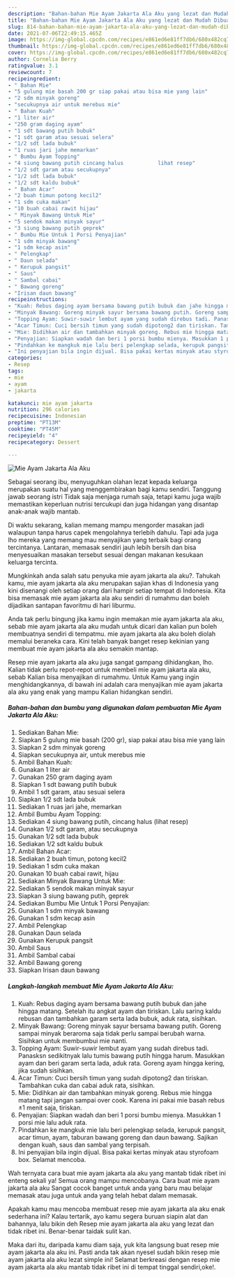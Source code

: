 ```yaml
---
description: "Bahan-bahan Mie Ayam Jakarta Ala Aku yang lezat dan Mudah Dibuat"
title: "Bahan-bahan Mie Ayam Jakarta Ala Aku yang lezat dan Mudah Dibuat"
slug: 814-bahan-bahan-mie-ayam-jakarta-ala-aku-yang-lezat-dan-mudah-dibuat
date: 2021-07-06T22:49:15.465Z
image: https://img-global.cpcdn.com/recipes/e861ed6e81ff7db6/680x482cq70/mie-ayam-jakarta-ala-aku-foto-resep-utama.jpg
thumbnail: https://img-global.cpcdn.com/recipes/e861ed6e81ff7db6/680x482cq70/mie-ayam-jakarta-ala-aku-foto-resep-utama.jpg
cover: https://img-global.cpcdn.com/recipes/e861ed6e81ff7db6/680x482cq70/mie-ayam-jakarta-ala-aku-foto-resep-utama.jpg
author: Cornelia Berry
ratingvalue: 3.1
reviewcount: 7
recipeingredient:
- " Bahan Mie"
- "5 gulung mie basah 200 gr siap pakai atau bisa mie yang lain"
- "2 sdm minyak goreng"
- "secukupnya air untuk merebus mie"
- " Bahan Kuah"
- "1 liter air"
- "250 gram daging ayam"
- "1 sdt bawang putih bubuk"
- "1 sdt garam atau sesuai selera"
- "1/2 sdt lada bubuk"
- "1 ruas jari jahe memarkan"
- " Bumbu Ayam Topping"
- "4 siung bawang putih cincang halus           lihat resep"
- "1/2 sdt garam atau secukupnya"
- "1/2 sdt lada bubuk"
- "1/2 sdt kaldu bubuk"
- " Bahan Acar"
- "2 buah timun potong kecil2"
- "1 sdm cuka makan"
- "10 buah cabai rawit hijau"
- " Minyak Bawang Untuk Mie"
- "5 sendok makan minyak sayur"
- "3 siung bawang putih geprek"
- " Bumbu Mie Untuk 1 Porsi Penyajian"
- "1 sdm minyak bawang"
- "1 sdm kecap asin"
- " Pelengkap"
- " Daun selada"
- " Kerupuk pangsit"
- " Saus"
- " Sambal cabai"
- " Bawang goreng"
- "Irisan daun bawang"
recipeinstructions:
- "Kuah: Rebus daging ayam bersama bawang putih bubuk dan jahe hingga matang. Setelah itu angkat ayam dan tiriskan. Lalu saring kaldu rebusan dan tambahkan garam serta lada bubuk, aduk rata, sisihkan."
- "Minyak Bawang: Goreng minyak sayur bersama bawang putih. Goreng sampai minyak beraroma saja tidak perlu sampai berubah warna. Sisihkan untuk membumbui mie nanti."
- "Topping Ayam: Suwir-suwir lembut ayam yang sudah direbus tadi. Panasksn sedikitnyak lalu tumis bawang putih hingga harum. Masukkan ayam dan beri garam serta lada, aduk rata. Goreng ayam hingga kering, jika sudah sisihkan."
- "Acar Timun: Cuci bersih timun yang sudah dipotong2 dan tiriskan. Tambahkan cuka dan cabai aduk rata, sisihkan."
- "Mie: Didihkan air dan tambahkan minyak goreng. Rebus mie hingga matang tapi jangan sampai over cook. Karena ini pakai mie basah rebus ±1 menit saja, tiriskan."
- "Penyajian: Siapkan wadah dan beri 1 porsi bumbu mienya. Masukkan 1 porsi mie lalu aduk rata."
- "Pindahkan ke mangkuk mie lalu beri pelengkap selada, kerupuk pangsit, acar timun, ayam, taburan bawang goreng dan daun bawang. Sajikan dengan kuah, saus dan sambal yang terpisah."
- "Ini penyajian bila ingin dijual. Bisa pakai kertas minyak atau styrofoam box. Selamat mencoba."
categories:
- Resep
tags:
- mie
- ayam
- jakarta

katakunci: mie ayam jakarta 
nutrition: 296 calories
recipecuisine: Indonesian
preptime: "PT13M"
cooktime: "PT45M"
recipeyield: "4"
recipecategory: Dessert

---
```



![Mie Ayam Jakarta Ala Aku](https://img-global.cpcdn.com/recipes/e861ed6e81ff7db6/680x482cq70/mie-ayam-jakarta-ala-aku-foto-resep-utama.jpg)

Sebagai seorang ibu, menyuguhkan olahan lezat kepada keluarga merupakan suatu hal yang menggembirakan bagi kamu sendiri. Tanggung jawab seorang istri Tidak saja menjaga rumah saja, tetapi kamu juga wajib memastikan keperluan nutrisi tercukupi dan juga hidangan yang disantap anak-anak wajib mantab.

Di waktu  sekarang, kalian memang mampu mengorder masakan jadi walaupun tanpa harus capek mengolahnya terlebih dahulu. Tapi ada juga lho mereka yang memang mau menyajikan yang terbaik bagi orang tercintanya. Lantaran, memasak sendiri jauh lebih bersih dan bisa menyesuaikan masakan tersebut sesuai dengan makanan kesukaan keluarga tercinta. 



Mungkinkah anda salah satu penyuka mie ayam jakarta ala aku?. Tahukah kamu, mie ayam jakarta ala aku merupakan sajian khas di Indonesia yang kini disenangi oleh setiap orang dari hampir setiap tempat di Indonesia. Kita bisa memasak mie ayam jakarta ala aku sendiri di rumahmu dan boleh dijadikan santapan favoritmu di hari liburmu.

Anda tak perlu bingung jika kamu ingin memakan mie ayam jakarta ala aku, sebab mie ayam jakarta ala aku mudah untuk dicari dan kalian pun boleh membuatnya sendiri di tempatmu. mie ayam jakarta ala aku boleh diolah memalui beraneka cara. Kini telah banyak banget resep kekinian yang membuat mie ayam jakarta ala aku semakin mantap.

Resep mie ayam jakarta ala aku juga sangat gampang dihidangkan, lho. Kalian tidak perlu repot-repot untuk membeli mie ayam jakarta ala aku, sebab Kalian bisa menyajikan di rumahmu. Untuk Kamu yang ingin menghidangkannya, di bawah ini adalah cara menyajikan mie ayam jakarta ala aku yang enak yang mampu Kalian hidangkan sendiri.

<!--inarticleads1-->

##### Bahan-bahan dan bumbu yang digunakan dalam pembuatan Mie Ayam Jakarta Ala Aku:

1. Sediakan  Bahan Mie:
1. Siapkan 5 gulung mie basah (200 gr), siap pakai atau bisa mie yang lain
1. Siapkan 2 sdm minyak goreng
1. Siapkan secukupnya air, untuk merebus mie
1. Ambil  Bahan Kuah:
1. Gunakan 1 liter air
1. Gunakan 250 gram daging ayam
1. Siapkan 1 sdt bawang putih bubuk
1. Ambil 1 sdt garam, atau sesuai selera
1. Siapkan 1/2 sdt lada bubuk
1. Sediakan 1 ruas jari jahe, memarkan
1. Ambil  Bumbu Ayam Topping:
1. Sediakan 4 siung bawang putih, cincang halus           (lihat resep)
1. Gunakan 1/2 sdt garam, atau secukupnya
1. Gunakan 1/2 sdt lada bubuk
1. Sediakan 1/2 sdt kaldu bubuk
1. Ambil  Bahan Acar:
1. Sediakan 2 buah timun, potong kecil2
1. Sediakan 1 sdm cuka makan
1. Gunakan 10 buah cabai rawit, hijau
1. Sediakan  Minyak Bawang Untuk Mie:
1. Sediakan 5 sendok makan minyak sayur
1. Siapkan 3 siung bawang putih, geprek
1. Sediakan  Bumbu Mie Untuk 1 Porsi Penyajian:
1. Gunakan 1 sdm minyak bawang
1. Gunakan 1 sdm kecap asin
1. Ambil  Pelengkap
1. Gunakan  Daun selada
1. Gunakan  Kerupuk pangsit
1. Ambil  Saus
1. Ambil  Sambal cabai
1. Ambil  Bawang goreng
1. Siapkan Irisan daun bawang




<!--inarticleads2-->

##### Langkah-langkah membuat Mie Ayam Jakarta Ala Aku:

1. Kuah: Rebus daging ayam bersama bawang putih bubuk dan jahe hingga matang. Setelah itu angkat ayam dan tiriskan. Lalu saring kaldu rebusan dan tambahkan garam serta lada bubuk, aduk rata, sisihkan.
1. Minyak Bawang: Goreng minyak sayur bersama bawang putih. Goreng sampai minyak beraroma saja tidak perlu sampai berubah warna. Sisihkan untuk membumbui mie nanti.
1. Topping Ayam: Suwir-suwir lembut ayam yang sudah direbus tadi. Panasksn sedikitnyak lalu tumis bawang putih hingga harum. Masukkan ayam dan beri garam serta lada, aduk rata. Goreng ayam hingga kering, jika sudah sisihkan.
1. Acar Timun: Cuci bersih timun yang sudah dipotong2 dan tiriskan. Tambahkan cuka dan cabai aduk rata, sisihkan.
1. Mie: Didihkan air dan tambahkan minyak goreng. Rebus mie hingga matang tapi jangan sampai over cook. Karena ini pakai mie basah rebus ±1 menit saja, tiriskan.
1. Penyajian: Siapkan wadah dan beri 1 porsi bumbu mienya. Masukkan 1 porsi mie lalu aduk rata.
1. Pindahkan ke mangkuk mie lalu beri pelengkap selada, kerupuk pangsit, acar timun, ayam, taburan bawang goreng dan daun bawang. Sajikan dengan kuah, saus dan sambal yang terpisah.
1. Ini penyajian bila ingin dijual. Bisa pakai kertas minyak atau styrofoam box. Selamat mencoba.




Wah ternyata cara buat mie ayam jakarta ala aku yang mantab tidak ribet ini enteng sekali ya! Semua orang mampu mencobanya. Cara buat mie ayam jakarta ala aku Sangat cocok banget untuk anda yang baru mau belajar memasak atau juga untuk anda yang telah hebat dalam memasak.

Apakah kamu mau mencoba membuat resep mie ayam jakarta ala aku enak sederhana ini? Kalau tertarik, ayo kamu segera buruan siapin alat dan bahannya, lalu bikin deh Resep mie ayam jakarta ala aku yang lezat dan tidak ribet ini. Benar-benar taidak sulit kan. 

Maka dari itu, daripada kamu diam saja, yuk kita langsung buat resep mie ayam jakarta ala aku ini. Pasti anda tak akan nyesel sudah bikin resep mie ayam jakarta ala aku lezat simple ini! Selamat berkreasi dengan resep mie ayam jakarta ala aku mantab tidak ribet ini di tempat tinggal sendiri,oke!.

